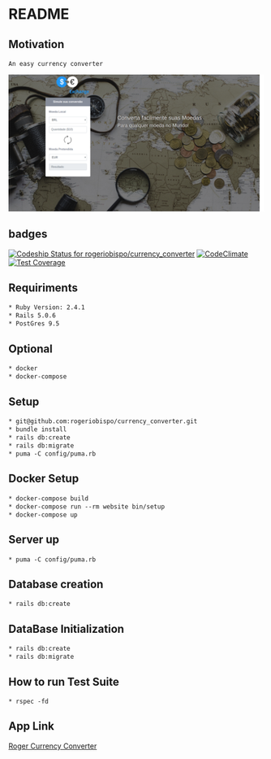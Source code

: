 # README

## Motivation
    An easy currency converter
![Screenshot](https://raw.githubusercontent.com/rogeriobispo/currency_converter/8645a6e1666569ce70eb329c18d895ae73a113eb/public/currencyConverter.png)

## badges

[ ![Codeship Status for rogeriobispo/currency_converter](https://app.codeship.com/projects/ab4eeda0-e3e8-0135-5b30-4235b83c2a89/status?branch=master)](https://app.codeship.com/projects/268684) [![CodeClimate](https://api.codeclimate.com/v1/badges/8e4ae7c586969d8a086b/maintainability)](https://codeclimate.com/github/rogeriobispo/currency_converter/maintainability) [![Test Coverage](https://api.codeclimate.com/v1/badges/8e4ae7c586969d8a086b/test_coverage)](https://codeclimate.com/github/rogeriobispo/currency_converter/test_coverage)

## Requiriments
    * Ruby Version: 2.4.1
    * Rails 5.0.6
    * PostGres 9.5

## Optional
    * docker
    * docker-compose

## Setup
    * git@github.com:rogeriobispo/currency_converter.git
    * bundle install
    * rails db:create
    * rails db:migrate
    * puma -C config/puma.rb

## Docker Setup
    * docker-compose build
    * docker-compose run --rm website bin/setup
    * docker-compose up

## Server up
    * puma -C config/puma.rb

## Database creation
    * rails db:create

## DataBase Initialization
    * rails db:create
    * rails db:migrate

## How to run Test Suite
    * rspec -fd

## App Link

[Roger Currency Converter](http://rogerexchangecurrency.herokuapp.com/)
